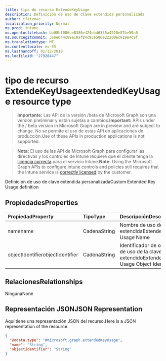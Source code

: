 ```yaml
---
title: tipo de recurso ExtendeKeyUsage
description: Definición de uso de clave extendida personalizada
author: tfitzmac
localization_priority: Normal
ms.prod: intune
ms.openlocfilehash: bb08bf086ce8386e424ebd6355a4920e87be59a0
ms.sourcegitcommit: 36be044c89a19af84c93e586e22200ec919e4c9f
ms.translationtype: MT
ms.contentlocale: es-ES
ms.lasthandoff: 01/12/2019
ms.locfileid: "27928447"
---
```

# <a name="extendedkeyusage-resource-type"></a><span data-ttu-id="593c1-103">tipo de recurso ExtendeKeyUsage</span><span class="sxs-lookup"><span data-stu-id="593c1-103">extendedKeyUsage resource type</span></span>

> <span data-ttu-id="593c1-104">**Importante:** Las API de la versión /beta de Microsoft Graph son una versión preliminar y están sujetas a cambios.</span><span class="sxs-lookup"><span data-stu-id="593c1-104">**Important:** APIs under the / beta version in Microsoft Graph are in preview and are subject to change.</span></span> <span data-ttu-id="593c1-105">No se permite el uso de estas API en aplicaciones de producción.</span><span class="sxs-lookup"><span data-stu-id="593c1-105">Use of these APIs in production applications is not supported.</span></span>

> <span data-ttu-id="593c1-106">**Nota:** El uso de las API de Microsoft Graph para configurar las directivas y los controles de Intune requiere que el cliente tenga la [licencia correcta](https://go.microsoft.com/fwlink/?linkid=839381) para el servicio Intune.</span><span class="sxs-lookup"><span data-stu-id="593c1-106">**Note:** Using the Microsoft Graph APIs to configure Intune controls and policies still requires that the Intune service is [correctly licensed](https://go.microsoft.com/fwlink/?linkid=839381) by the customer.</span></span>

<span data-ttu-id="593c1-107">Definición de uso de clave extendida personalizada</span><span class="sxs-lookup"><span data-stu-id="593c1-107">Custom Extended Key Usage definition</span></span>
## <a name="properties"></a><span data-ttu-id="593c1-108">Propiedades</span><span class="sxs-lookup"><span data-stu-id="593c1-108">Properties</span></span>
|<span data-ttu-id="593c1-109">Propiedad</span><span class="sxs-lookup"><span data-stu-id="593c1-109">Property</span></span>|<span data-ttu-id="593c1-110">Tipo</span><span class="sxs-lookup"><span data-stu-id="593c1-110">Type</span></span>|<span data-ttu-id="593c1-111">Descripción</span><span class="sxs-lookup"><span data-stu-id="593c1-111">Description</span></span>|
|:---|:---|:---|
|<span data-ttu-id="593c1-112">name</span><span class="sxs-lookup"><span data-stu-id="593c1-112">name</span></span>|<span data-ttu-id="593c1-113">Cadena</span><span class="sxs-lookup"><span data-stu-id="593c1-113">String</span></span>|<span data-ttu-id="593c1-114">Nombre de uso de clave extendida</span><span class="sxs-lookup"><span data-stu-id="593c1-114">Extended Key Usage Name</span></span>|
|<span data-ttu-id="593c1-115">objectIdentifier</span><span class="sxs-lookup"><span data-stu-id="593c1-115">objectIdentifier</span></span>|<span data-ttu-id="593c1-116">Cadena</span><span class="sxs-lookup"><span data-stu-id="593c1-116">String</span></span>|<span data-ttu-id="593c1-117">Identificador de objeto de uso de la clave de extendido</span><span class="sxs-lookup"><span data-stu-id="593c1-117">Extended Key Usage Object Identifier</span></span>|

## <a name="relationships"></a><span data-ttu-id="593c1-118">Relaciones</span><span class="sxs-lookup"><span data-stu-id="593c1-118">Relationships</span></span>
<span data-ttu-id="593c1-119">Ninguna</span><span class="sxs-lookup"><span data-stu-id="593c1-119">None</span></span>
## <a name="json-representation"></a><span data-ttu-id="593c1-120">Representación JSON</span><span class="sxs-lookup"><span data-stu-id="593c1-120">JSON Representation</span></span>
<span data-ttu-id="593c1-121">Aquí tiene una representación JSON del recurso.</span><span class="sxs-lookup"><span data-stu-id="593c1-121">Here is a JSON representation of the resource.</span></span>
<!-- {
  "blockType": "resource",
  "@odata.type": "microsoft.graph.extendedKeyUsage"
}
-->
``` json
{
  "@odata.type": "#microsoft.graph.extendedKeyUsage",
  "name": "String",
  "objectIdentifier": "String"
}
```





